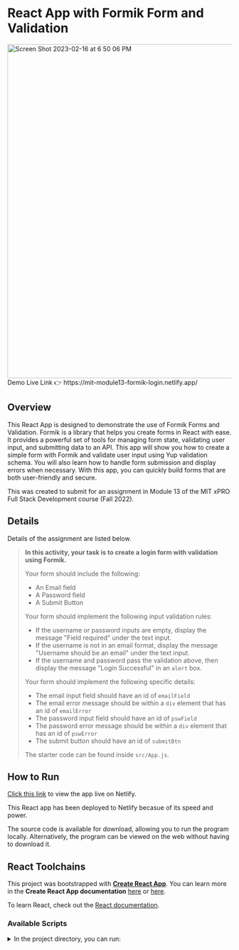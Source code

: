 # React App with Formik Form and Validation
<img width="751" alt="Screen Shot 2023-02-16 at 6 50 06 PM" src="https://user-images.githubusercontent.com/114783191/219513849-0870197a-8526-43dd-bc3f-5bb7b1b8ea0a.png">
Demo Live Link 👉 https://mit-module13-formik-login.netlify.app/

## Overview

This React App is designed to demonstrate the use of Formik Forms and Validation. Formik is a library that helps you create forms in React with ease. It provides a powerful set of tools for managing form state, validating user input, and submitting data to an API. This app will show you how to create a simple form with Formik and validate user input using Yup validation schema. You will also learn how to handle form submission and display errors when necessary. With this app, you can quickly build forms that are both user-friendly and secure.

This was created to submit for an assignment in Module 13 of the MIT xPRO Full Stack Development course (Fall 2022).

## Details

Details of the assignment are listed below.

> **In this activity, your task is to create a login form with validation using Formik.**
>
> Your form should include the following:
>
> - An Email field
> - A Password field
> - A Submit Button
>
> Your form should implement the following input validation rules:
>
> - If the username or password inputs are empty, display the message "Field required" under the text input.
> - If the username is not in an email format, display the message "Username should be an email" under the text input.
> - If the username and password pass the validation above, then display the message "Login Successful" in an `alert` box.
>
> Your form should implement the following specific details:
>
> - The email input field should have an id of `emailField`
> - The email error message should be within a `div` element that has an id of `emailError`
> - The password input field should have an id of `pswField`
> - The password error message should be within a `div` element that has an id of `pswError`
> - The submit button should have an id of `submitBtn`
>
> The starter code can be found inside `src/App.js`.

## How to Run

[Click this link](https://mit-module13-formik-login.netlify.app/) to view the app live on Netlify.

This React app has been deployed to Netlify becasue of its speed and power.

The source code is available for download, allowing you to run the program locally. Alternatively, the program can be viewed on the web without having to download it.

## React Toolchains

This project was bootstrapped with [**Create React App**](https://reactjs.org/docs/create-a-new-react-app.html).
You can learn more in the **Create React App documentation** [here](https://facebook.github.io/create-react-app/docs/getting-started) or [here](https://github.com/facebook/create-react-app).

To learn React, check out the [React documentation](https://reactjs.org/).

### Available Scripts

<details>
<summary>In the project directory, you can run:</summary>

#### `npm start`

Runs the app in the development mode.\
Open [http://localhost:3000](http://localhost:3000) to view it in your browser.

The page will reload when you make changes.\
You may also see any lint errors in the console.

#### `npm test`

Launches the test runner in the interactive watch mode.\
See the section about [running tests](https://facebook.github.io/create-react-app/docs/running-tests) for more information.

#### `npm run build`

Builds the app for production to the `build` folder.\
It correctly bundles React in production mode and optimizes the build for the best performance.

The build is minified and the filenames include the hashes.\
Your app is ready to be deployed!

See the section about [deployment](https://facebook.github.io/create-react-app/docs/deployment) for more information.

</details>

